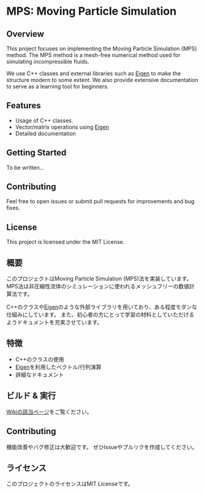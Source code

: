 # MPS: Moving Particle Simulation

## Overview
This project focuses on implementing the Moving Particle Simulation (MPS) method.
The MPS method is a mesh-free numerical method used for simulating incompressible fluids.

We use C++ classes and external libraries such as [Eigen](https://eigen.tuxfamily.org/index.php?title=Main_Page) to make the structure modern to some extent.
We also provide extensive documentation to serve as a learning tool for beginners.

## Features
- Usage of C++ classes.
- Vector/matrix operations using [Eigen](https://eigen.tuxfamily.org/index.php?title=Main_Page)
- Detailed documentation

## Getting Started
To be written...

## Contributing
Feel free to open issues or submit pull requests for improvements and bug fixes.

## License
This project is licensed under the MIT License.

## 概要
このプロジェクトはMoving Particle Simulation (MPS)法を実装しています。
MPS法は非圧縮性流体のシミュレーションに使われるメッシュフリーの数値計算法です。

C++のクラスや[Eigen](https://eigen.tuxfamily.org/index.php?title=Main_Page)のような外部ライブラリを用いており、ある程度モダンな仕組みにしています。
また、初心者の方にとって学習の材料としていただけるようドキュメントを充実させています。

## 特徴
- C++のクラスの使用
- [Eigen](https://eigen.tuxfamily.org/index.php?title=Main_Page)を利用したベクトル/行列演算
- 詳細なドキュメント

## ビルド & 実行
[Wikiの該当ページ](https://github.com/iori3150/MPS/wiki/%E3%83%93%E3%83%AB%E3%83%89-&-%E5%AE%9F%E8%A1%8C%E6%96%B9%E6%B3%95)をご覧ください。

## Contributing
機能改善やバグ修正は大歓迎です。
ぜひIssueやプルリクを作成してください。

## ライセンス
このプロジェクトのライセンスはMIT Licenseです。